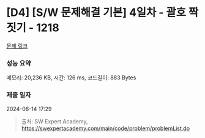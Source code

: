 # [D4] [S/W 문제해결 기본] 4일차 - 괄호 짝짓기 - 1218 

[문제 링크](https://swexpertacademy.com/main/code/problem/problemDetail.do?contestProbId=AV14eWb6AAkCFAYD) 

### 성능 요약

메모리: 20,236 KB, 시간: 126 ms, 코드길이: 883 Bytes

### 제출 일자

2024-08-14 17:29



> 출처: SW Expert Academy, https://swexpertacademy.com/main/code/problem/problemList.do